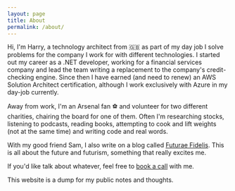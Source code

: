 ```yaml
---
layout: page
title: About
permalink: /about/
---
```


Hi, I'm Harry, a technology architect from 🇬🇧 as part of my day job I solve problems for the company I work for with different technologies. I started out my career as a .NET developer, working for a financial services company and lead the team writing a replacement to the company's credit-checking engine. Since then I have earned (and need to renew) an AWS Solution Architect certification, although I work exclusively with Azure in my day-job currently.

Away from work, I'm an Arsenal fan ⚽️ and volunteer for two different charities, chairing the board for one of them. Often I'm researching stocks, listening to podcasts, reading books, attempting to cook and lift weights (not at the same time) and writing code and real words.

With my good friend Sam, I also write on a blog called [Futurae Fidelis](https://futuraefidelis.co.uk). This is all about the future and futurism, something that really excites me.

If you'd like talk about whatever, feel free to [book a call](https://chat.harrymoy.com) with me.

This website is a dump for my public notes and thoughts.